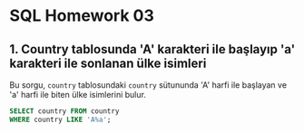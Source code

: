 # SQL Homework 03

## 1. Country tablosunda 'A' karakteri ile başlayıp 'a' karakteri ile sonlanan ülke isimleri

Bu sorgu, `country` tablosundaki `country` sütununda 'A' harfi ile başlayan ve 'a' harfi ile biten ülke isimlerini bulur.

```sql
SELECT country FROM country 
WHERE country LIKE 'A%a';
